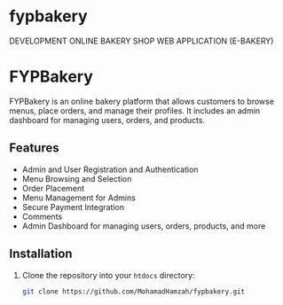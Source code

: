 # fypbakery
DEVELOPMENT ONLINE BAKERY SHOP WEB APPLICATION (E-BAKERY)
# FYPBakery

FYPBakery is an online bakery platform that allows customers to browse menus, place orders, and manage their profiles. It includes an admin dashboard for managing users, orders, and products.

## Features

- Admin and User Registration and Authentication
- Menu Browsing and Selection
- Order Placement
- Menu Management for Admins
- Secure Payment Integration
- Comments
- Admin Dashboard for managing users, orders, products, and more


## Installation

1. Clone the repository into your `htdocs` directory:
   ```sh
   git clone https://github.com/MohamadHamzah/fypbakery.git
